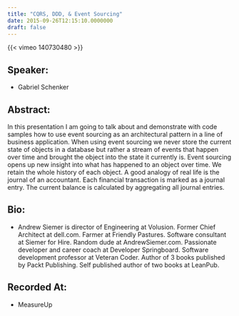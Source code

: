 ```yaml
---
title: "CQRS, DDD, & Event Sourcing"
date: 2015-09-26T12:15:10.0000000
draft: false
---
```


{{< vimeo 140730480 >}}

## Speaker:

 - Gabriel Schenker

## Abstract:

<p>In this presentation I am going to talk about and demonstrate with code samples how to use event sourcing as an architectural pattern in a line of business application. When using event sourcing we never store the current state of objects in a database but rather a stream of events that happen over time and brought the object into the state it currently is. Event sourcing opens up new insight into what has happened to an object over time. We retain the whole history of each object. A good analogy of real life is the journal of an accountant. Each financial transaction is marked as a journal entry. The current balance is calculated by aggregating all journal entries.
</p>

## Bio:

 - <p>Andrew Siemer is director of Engineering at Volusion. Former Chief Architect at dell.com. Farmer at Friendly Pastures. Software consultant at Siemer for Hire. Random dude at AndrewSiemer.com. Passionate developer and career coach at Developer Springboard. Software development professor at Veteran Coder. Author of 3 books published by Packt Publishing. Self published author of two books at LeanPub.</p>

## Recorded At:

 - MeasureUp

